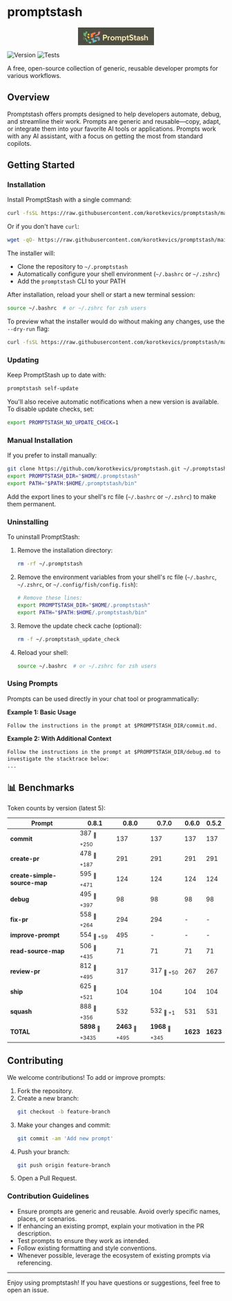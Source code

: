 # promptstash

<div style="display: flex; justify-content: center; align-items: center; width: 100%;">
  <img src="static/logo.png" alt="Promptstash Logo" style="width:35%;height:35%;object-fit:contain;" />
</div>


![Version](https://img.shields.io/github/v/release/korotkevics/promptstash)
![Tests](https://github.com/korotkevics/promptstash/actions/workflows/test.yml/badge.svg)

A free, open-source collection of generic, reusable developer prompts for various workflows.

## Overview

Promptstash offers prompts designed to help developers automate, debug, and streamline their work. Prompts are generic and reusable—copy, adapt, or integrate them into your favorite AI tools or applications. Prompts work with any AI assistant, with a focus on getting the most from standard copilots.

## Getting Started

### Installation

Install PromptStash with a single command:

```bash
curl -fsSL https://raw.githubusercontent.com/korotkevics/promptstash/main/install.sh | bash
```

Or if you don't have `curl`:

```bash
wget -qO- https://raw.githubusercontent.com/korotkevics/promptstash/main/install.sh | bash
```

The installer will:
- Clone the repository to `~/.promptstash`
- Automatically configure your shell environment (`~/.bashrc` or `~/.zshrc`)
- Add the `promptstash` CLI to your PATH

After installation, reload your shell or start a new terminal session:

```bash
source ~/.bashrc  # or ~/.zshrc for zsh users
```

To preview what the installer would do without making any changes, use the `--dry-run` flag:

```bash
curl -fsSL https://raw.githubusercontent.com/korotkevics/promptstash/main/install.sh | bash -s -- --dry-run
```

### Updating

Keep PromptStash up to date with:

```bash
promptstash self-update
```

You'll also receive automatic notifications when a new version is available. To disable update checks, set:

```bash
export PROMPTSTASH_NO_UPDATE_CHECK=1
```

### Manual Installation

If you prefer to install manually:

```bash
git clone https://github.com/korotkevics/promptstash.git ~/.promptstash
export PROMPTSTASH_DIR="$HOME/.promptstash"
export PATH="$PATH:$HOME/.promptstash/bin"
```

Add the export lines to your shell's rc file (`~/.bashrc` or `~/.zshrc`) to make them permanent.

### Uninstalling

To uninstall PromptStash:

1. Remove the installation directory:
   ```bash
   rm -rf ~/.promptstash
   ```

2. Remove the environment variables from your shell's rc file (`~/.bashrc`, `~/.zshrc`, or `~/.config/fish/config.fish`):
   ```bash
   # Remove these lines:
   export PROMPTSTASH_DIR="$HOME/.promptstash"
   export PATH="$PATH:$HOME/.promptstash/bin"
   ```

3. Remove the update check cache (optional):
   ```bash
   rm -f ~/.promptstash_update_check
   ```

4. Reload your shell:
   ```bash
   source ~/.bashrc  # or ~/.zshrc for zsh users
   ```

### Using Prompts

Prompts can be used directly in your chat tool or programmatically:

**Example 1: Basic Usage**

```text
Follow the instructions in the prompt at $PROMPTSTASH_DIR/commit.md.
```

**Example 2: With Additional Context**

```text
Follow the instructions in the prompt at $PROMPTSTASH_DIR/debug.md to investigate the stacktrace below:
...
```

## 📊 Benchmarks

Token counts by version (latest 5):

| Prompt | **0.8.1** | **0.8.0** | **0.7.0** | **0.6.0** | **0.5.2** |
|---|---|---|---|---|---|
| **commit** | 387 <sub>🔴 +250</sub> | 137 | 137 | 137 | 137 |
| **create-pr** | 478 <sub>🔴 +187</sub> | 291 | 291 | 291 | 291 |
| **create-simple-source-map** | 595 <sub>🔴 +471</sub> | 124 | 124 | 124 | 124 |
| **debug** | 495 <sub>🔴 +397</sub> | 98 | 98 | 98 | 98 |
| **fix-pr** | 558 <sub>🔴 +264</sub> | 294 | 294 | - | - |
| **improve-prompt** | 554 <sub>🔴 +59</sub> | 495 | - | - | - |
| **read-source-map** | 506 <sub>🔴 +435</sub> | 71 | 71 | 71 | 71 |
| **review-pr** | 812 <sub>🔴 +495</sub> | 317 | 317 <sub>🔴 +50</sub> | 267 | 267 |
| **ship** | 625 <sub>🔴 +521</sub> | 104 | 104 | 104 | 104 |
| **squash** | 888 <sub>🔴 +356</sub> | 532 | 532 <sub>🔴 +1</sub> | 531 | 531 |
| **TOTAL** | **5898** <sub>🔴 +3435</sub> | **2463** <sub>🔴 +495</sub> | **1968** <sub>🔴 +345</sub> | **1623** | **1623** |


## Contributing

We welcome contributions! To add or improve prompts:

1. Fork the repository.
2. Create a new branch:
   ```zsh
   git checkout -b feature-branch
   ```
3. Make your changes and commit:
   ```zsh
   git commit -am 'Add new prompt'
   ```
4. Push your branch:
   ```zsh
   git push origin feature-branch
   ```
5. Open a Pull Request.

### Contribution Guidelines

- Ensure prompts are generic and reusable. Avoid overly specific names, places, or scenarios.
- If enhancing an existing prompt, explain your motivation in the PR description.
- Test prompts to ensure they work as intended.
- Follow existing formatting and style conventions.
- Whenever possible, leverage the ecosystem of existing prompts via referencing.

---

Enjoy using promptstash! If you have questions or suggestions, feel free to open an issue.
